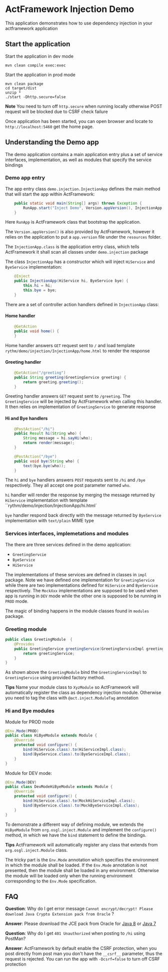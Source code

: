 # ActFramework Injection Demo

This application demonstrates how to use dependency injection in your actframework application

## Start the application

Start the application in dev mode

```
mvn clean compile exec:exec
```

Start the application in prod mode

```
mvn clean package
cd target/dist
unzip *
./start -Dhttp.secure=false
```

**Note** You need to turn off `http.secure` when running locally otherwise POST request will be blocked due to CSRF 
check failure

Once application has been started, you can open browser and locate to `http://localhost:5460` get the home page.


## Understanding the Demo app

The demo application contains a main application entry plus a set of service interfaces, implementation, as well 
as modules that specify the service bindings

### Demo app entry

The app entry class `demo.injection.InjectionApp` defines the main method that will start the app within 
ActFramework:

```java
    public static void main(String[] args) throws Exception {
        RunApp.start("Inject Demo", Version.appVersion(), InjectionApp.class);
    }
```

Here `RunApp` is ActFramework class that bootstrap the application.

The `Version.appVersion()` is also provided by ActFramework, however it relies on the application to put a `app.version`
file under the `resources` folder.

The `InjectionApp.class` is the application entry class, which tells ActFramework it shall scan all classes under
`demo.injection` package

The class `InjectionApp` has a constructor which will inject `HiService` and `ByeService` implementation:

```java
    @Inject
    public InjectionApp(HiService hi, ByeService bye) {
        this.hi = hi;
        this.bye = bye;
    }
```

There are a set of controller action handlers defined in `InjectionApp` class:

#### Home handler
```java
    @GetAction
    public void home() {
    }
```
Home handler answers `GET` request sent to `/` and load template `rythm/demo/injection/InjectionApp/home.html` to 
render the response

#### Greeting handler

```java
    @GetAction("/greeting")
    public String greeting(GreetingService greeting) {
        return greeting.greeting();
    }
```
Greeting handler answers `GET` request sent to `/greeting`. The `GreetingService` will be injected by ActFramework when 
calling this handler. It then relies on implementation of `GreetingService` to generate response

#### Hi and Bye handlers

```java
    @PostAction("/hi")
    public Result hi(String who) {
        String message = hi.sayHi(who);
        return render(message);
    }

    @PostAction("/bye")
    public void bye(String who) {
        text(bye.bye(who));
    }
```

The `hi` and `bye` handlers answers `POST` requests sent to `/hi` and `/bye` respectively. They all accept one post
parameter named `who`.

`hi` handler will render the response by merging the message returned by `HiService` implementation with template
 ``rythm/demo/injection/InjectionApp/hi.html`
 
`bye` handler respond back directly with the message returned by `ByeService` implementation with `text/plain` MIME type

### Services interfaces, implemetations and modules

The there are three services defined in the demo application:

* `GreetingServcie`
* `ByeService`
* `HiService`

The implementations of these services are defined in classes in `impl` package. Note we have defined one
implementation for `GreetingService` while there are two implementations defined for `HiService` and `ByeService`
respectively. The `MockXxx` implementations are supposed to be used when app is running in `DEV` mode while the
 other one is supposed to be running in `PROD` mode.
 
The magic of binding happens in the module classes found in `modules` package.

### Greeting module

```java
public class GreetingModule  {
    @Provides
    public GreetingService greetingService(GreetingServiceImpl greetingService) {
        return greetingService;
    }
}
```

As shown above the `GreetingModule` bind the `GreetingServiceImpl` to `GreetingService` using provided factory
method. 

**Tips** Name your module class to `XyzModule` so ActFramework will automatically register the class as dependency 
injection module. Otherwise you need to tag the class with `@act.inject.ModuleTag` annotation

### Hi and Bye modules

Module for PROD mode

```java
@Env.Mode(PROD)
public class HiByeModule extends Module {
    @Override
    protected void configure() {
        bind(HiService.class).to(HiServiceImpl.class);
        bind(ByeService.class).to(ByeServiceImpl.class);
    }
}
```

Module for DEV mode:

```java
@Env.Mode(DEV)
public class DevModeHiByeModule extends Module {
    @Override
    protected void configure() {
        bind(HiService.class).to(MockHiServiceImpl.class);
        bind(ByeService.class).to(MockByeServiceImpl.class);
    }
}
```

To demonstrate a different way of defining module, we extends the `HiByeModule` from `org.osgl.inject.Module` and
implement the `configure()` method, in which we have the `bind` statement to define the bindings.

**Tips** ActFramework will automatically register any class that extends from 
`org.osgl.inject.Module` class.

The tricky part is the `Env.Mode` annotation which specifies the environment in which the module shall be loaded.
If the `Env.Mode` annotation is not presented, then the module shall be loaded in any environment. Otherwise the
module will be loaded only when the running environment corresponding to the `Env.Mode` specification.

## FAQ

**Question**: Why do I get error message `Cannot encrypt/decrypt! Please download Java Crypto Extension pack from Oracle` ?

**Answer**: Please download the JCE pack from Oracle for
[Java 8](http://www.oracle.com/technetwork/java/javase/downloads/jce8-download-2133166.html) or 
[Java 7](http://www.oracle.com/technetwork/java/javase/downloads/jce-7-download-432124.html)

**Question**: Why do I get `401 Unauthorized` when posting to `/hi` using PostMan?

**Answer**: ActFramework by default enable the CSRF protection, when you post directly from post man you don't have
 the `__csrf__` parameter, thus the request is rejected. You can run the app with `-Dcsrf=false` to turn off
 CSRF protection
